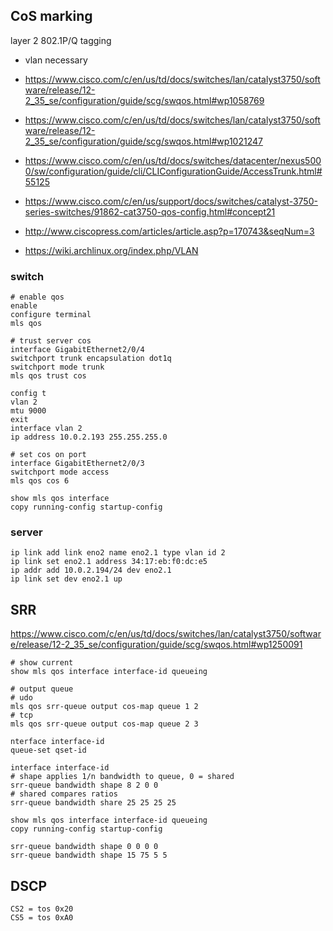 ## CoS marking

layer 2 802.1P/Q tagging

- vlan necessary

- https://www.cisco.com/c/en/us/td/docs/switches/lan/catalyst3750/software/release/12-2_35_se/configuration/guide/scg/swqos.html#wp1058769
- https://www.cisco.com/c/en/us/td/docs/switches/lan/catalyst3750/software/release/12-2_35_se/configuration/guide/scg/swqos.html#wp1021247
- https://www.cisco.com/c/en/us/td/docs/switches/datacenter/nexus5000/sw/configuration/guide/cli/CLIConfigurationGuide/AccessTrunk.html#55125
- https://www.cisco.com/c/en/us/support/docs/switches/catalyst-3750-series-switches/91862-cat3750-qos-config.html#concept21
- http://www.ciscopress.com/articles/article.asp?p=170743&seqNum=3
- https://wiki.archlinux.org/index.php/VLAN

### switch

```
# enable qos
enable
configure terminal
mls qos

# trust server cos
interface GigabitEthernet2/0/4
switchport trunk encapsulation dot1q
switchport mode trunk
mls qos trust cos

config t
vlan 2
mtu 9000
exit
interface vlan 2
ip address 10.0.2.193 255.255.255.0

# set cos on port
interface GigabitEthernet2/0/3
switchport mode access
mls qos cos 6

show mls qos interface
copy running-config startup-config
```

### server

```
ip link add link eno2 name eno2.1 type vlan id 2
ip link set eno2.1 address 34:17:eb:f0:dc:e5
ip addr add 10.0.2.194/24 dev eno2.1
ip link set dev eno2.1 up
```

## SRR

https://www.cisco.com/c/en/us/td/docs/switches/lan/catalyst3750/software/release/12-2_35_se/configuration/guide/scg/swqos.html#wp1250091

```
# show current
show mls qos interface interface-id queueing

# output queue
# udo
mls qos srr-queue output cos-map queue 1 2
# tcp
mls qos srr-queue output cos-map queue 2 3

nterface interface-id
queue-set qset-id

interface interface-id
# shape applies 1/n bandwidth to queue, 0 = shared
srr-queue bandwidth shape 8 2 0 0
# shared compares ratios
srr-queue bandwidth share 25 25 25 25

show mls qos interface interface-id queueing
copy running-config startup-config

srr-queue bandwidth shape 0 0 0 0
srr-queue bandwidth shape 15 75 5 5
```

## DSCP

```
CS2 = tos 0x20
CS5 = tos 0xA0
```
